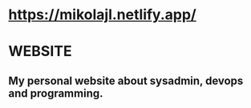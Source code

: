 # https://mikolajl.netlify.app/
# WEBSITE
## My personal website about sysadmin, devops and programming.
